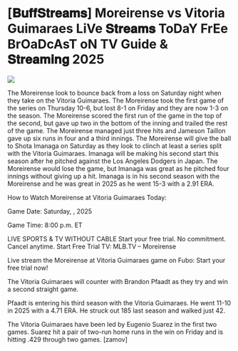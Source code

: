 # [𝐁𝐮𝐟𝐟𝐒𝐭𝐫𝐞𝐚𝐦𝐬] Moreirense vs Vitoria Guimaraes LiVe 𝐒𝐭𝐫𝐞𝐚𝐦𝐬 ToDaY FrEe BrOaDcAsT oN TV Guide & 𝐒𝐭𝐫𝐞𝐚𝐦𝐢𝐧𝐠  2025  
  
  
[![](https://i.imgur.com/qSNzIqt.png)](https://movie.rssnews.media/FbUYZFaeI.php)  
  
The Moreirense look to bounce back from a loss on Saturday night when they take on the Vitoria Guimaraes. The Moreirense took the first game of the series on Thursday 10-6, but lost 8-1 on Friday and they are now 1-3 on the season. The Moreirense scored the first run of the game in the top of the second, but gave up two in the bottom of the inning and trailed the rest of the game. The Moreirense managed just three hits and Jameson Taillon gave up six runs in four and a third innings. The Moreirense will give the ball to Shota Imanaga on Saturday as they look to clinch at least a series split with the Vitoria Guimaraes. Imanaga will be making his second start this season after he pitched against the Los Angeles Dodgers in Japan. The Moreirense would lose the game, but Imanaga was great as he pitched four innings without giving up a hit. Imanaga is in his second season with the Moreirense and he was great in 2025 as he went 15-3 with a 2.91 ERA.

How to Watch Moreirense at Vitoria Guimaraes Today:

Game Date: Saturday, , 2025

Game Time: 8:00 p.m. ET

LIVE SPORTS & TV WITHOUT CABLE
Start your free trial. No commitment. Cancel anytime.
Start Free Trial
TV: MLB.TV – Moreirense

Live stream the Moreirense at Vitoria Guimaraes game on Fubo: Start your free trial now!

The Vitoria Guimaraes will counter with Brandon Pfaadt as they try and win a second straight game.

Pfaadt is entering his third season with the Vitoria Guimaraes. He went 11-10 in 2025 with a 4.71 ERA. He struck out 185 last season and walked just 42.

The Vitoria Guimaraes have been led by Eugenio Suarez in the first two games. Suarez hit a pair of two-run home runs in the win on Friday and is hitting .429 through two games. [zamov]